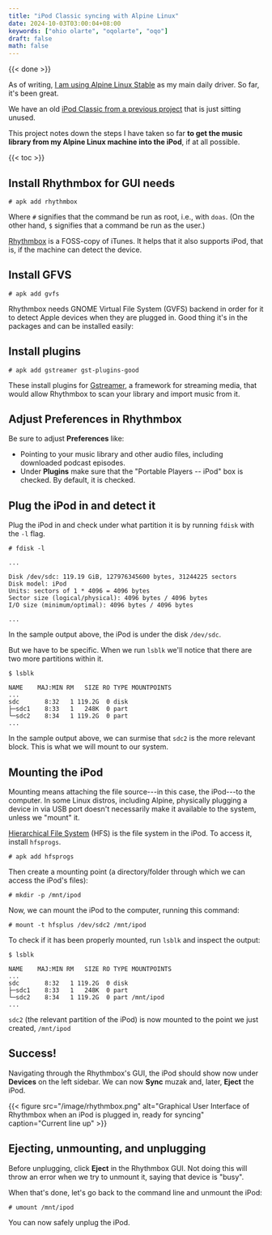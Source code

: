 ```yaml
---
title: "iPod Classic syncing with Alpine Linux"
date: 2024-10-03T03:00:04+08:00
keywords: ["ohio olarte", "oqolarte", "oqo"]
draft: false
math: false
---
```


{{< done >}}

As of writing, [I am using Alpine Linux Stable](/foss) as my main daily driver.
So far, it's been great.

We have an old [iPod Classic from a previous project](https://seekers.araw.xyz/repair-ipod/) that is just sitting unused.

This project notes down the steps I have taken so far **to get the music
library from my Alpine Linux machine into the iPod**, if at all possible.

{{< toc >}}

## Install Rhythmbox for GUI needs

```
# apk add rhythmbox
```

Where `#` signifies that the command be run as root, i.e., with `doas`.
(On the other hand, `$` signifies that a command be run as the user.)

[Rhythmbox](http://www.rhythmbox.org/) is a FOSS-copy of iTunes. It
helps that it also supports iPod, that is, if the machine can detect the
device.

## Install GFVS

```
# apk add gvfs
```

Rhythmbox needs GNOME Virtual File System (GVFS) backend in order for it
to detect Apple devices when they are plugged in. Good thing it's in the
packages and can be installed easily:

## Install plugins

```
# apk add gstreamer gst-plugins-good
```

These install plugins for
[Gstreamer](https://github.com/GStreamer/gst-plugins-good), a framework
for streaming media, that would allow Rhythmbox to scan your
library and import music from it.

## Adjust Preferences in Rhythmbox

Be sure to adjust **Preferences** like:

- Pointing to your music library and other audio files, including
  downloaded podcast episodes.
- Under **Plugins** make sure that the "Portable Players -- iPod" box is
  checked. By default, it is checked.

## Plug the iPod in and detect it

Plug the iPod in and check under what partition it is by running `fdisk`
with the `-l` flag.

```
# fdisk -l

...

Disk /dev/sdc: 119.19 GiB, 127976345600 bytes, 31244225 sectors
Disk model: iPod            
Units: sectors of 1 * 4096 = 4096 bytes
Sector size (logical/physical): 4096 bytes / 4096 bytes
I/O size (minimum/optimal): 4096 bytes / 4096 bytes

...

```

In the sample output above, the iPod is under the disk `/dev/sdc`.

But we have to be specific. When we run `lsblk` we'll notice that there
are two more partitions within it.

```
$ lsblk

NAME    MAJ:MIN RM   SIZE RO TYPE MOUNTPOINTS
...
sdc       8:32   1 119.2G  0 disk
├─sdc1    8:33   1   248K  0 part
└─sdc2    8:34   1 119.2G  0 part
...

```

In the sample output above, we can surmise that `sdc2` is the more
relevant block. This is what we will mount to our system.

## Mounting the iPod

Mounting means attaching the file source---in this case, the iPod---to
the computer. In some Linux distros, including Alpine, physically
plugging a device in via USB port doesn't necessarily make it available
to the system, unless we "mount" it.

[Hierarchical File System](https://en.wikipedia.org/wiki/Hierarchical_File_System_(Apple)) (HFS) is the file system in the iPod. To access it, install `hfsprogs`.

```
# apk add hfsprogs
```

Then create a mounting point (a directory/folder through which we can
access the iPod's files):

```
# mkdir -p /mnt/ipod
```

Now, we can mount the iPod to the computer, running this command:

```
# mount -t hfsplus /dev/sdc2 /mnt/ipod
```

To check if it has been properly mounted, run `lsblk` and inspect the
output:

```
$ lsblk

NAME    MAJ:MIN RM   SIZE RO TYPE MOUNTPOINTS
...
sdc       8:32   1 119.2G  0 disk
├─sdc1    8:33   1   248K  0 part
└─sdc2    8:34   1 119.2G  0 part /mnt/ipod
...

```

`sdc2` (the relevant partition of the iPod) is now mounted to the point we just created, `/mnt/ipod`

## Success!

Navigating through the Rhythmbox's GUI, the iPod should show now under **Devices** on the left sidebar. We can now **Sync** muzak and, later,
**Eject** the iPod.


{{< figure src="/image/rhythmbox.png" alt="Graphical User Interface of Rhythmbox when an iPod is plugged in, ready for syncing" caption="Current line up" >}}

## Ejecting, unmounting, and unplugging

Before unplugging, click **Eject** in the Rhythmbox GUI. Not doing this
will throw an error when we try to unmount it, saying that device is
"busy".

When that's done,
let's go back to the command line and unmount the
iPod:

```
# umount /mnt/ipod
```

You can now safely unplug the iPod.
